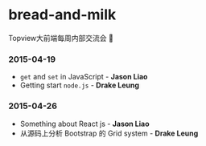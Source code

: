 # bread-and-milk

Topview大前端每周内部交流会 :ghost:

### 2015-04-19

- `get` and `set` in JavaScript - **Jason Liao**
- Getting start `node.js` - **Drake Leung**

### 2015-04-26

- Something about React js - **Jason Liao**
- 从源码上分析 Bootstrap 的 Grid system - **Drake Leung**

